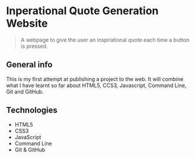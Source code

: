 # Inperational Quote Generation Website
> A webpage to give the user an inspirational quote each time a button is pressed.

## General info
This is my first attempt at publishing a project to the web. It will combine what I have learnt so far about HTML5, CCS3, Javascript, Command Line, Git and GitHub.

## Technologies

* HTML5
* CSS3
* JavaScript
* Command Line
* Git & GitHub
